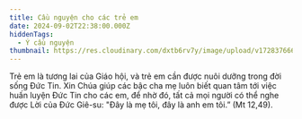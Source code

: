 ```yaml
---
title: Cầu nguyện cho các trẻ em
date: 2024-09-02T22:38:00.000Z
hiddenTags:
  - Ý cầu nguyện
thumbnail: https://res.cloudinary.com/dxtb6rv7y/image/upload/v1728376664/4_uvkcnc.png
---
```

Trẻ em là tương lai của Giáo hội, và trẻ em cần được nuôi dưỡng trong đời sống Đức Tin. Xin Chúa giúp các bậc cha mẹ luôn biết quan tâm tới việc huấn luyện Đức Tin cho các em, để nhờ đó, tất cả mọi người có thể nghe được Lời của Đức Giê-su: "Đây là mẹ tôi, đây là anh em tôi.” (Mt 12,49).
